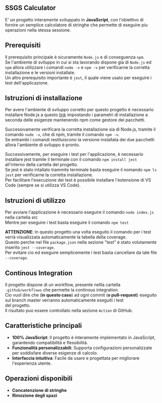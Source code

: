 ## SSGS Calculator 

E' un progetto interamente sviluppato in **JavaScript**, con 
l'obiettivo di fornire un semplice calcolatore di stringhe che permette di eseguire piu operazioni nella stessa sessione.

## Prerequisiti
Il prerequisito principale è sicuramente `Node.js` e di conseguenza `npm`.  
Se l'ambiente di sviluppo in cui si sta lavorando dispone gia di `Node.js` ed `npm` allora utilizzare i comandi `node -v` e `npm -v` per verificarne la corretta installazione e le versioni installate.  
Un altro prerequisito importante è `jest`, il quale viene usato per eseguire i test dell'applicazione.

## Istruzioni di installazione
Per avere l'ambiente di sviluppo corretto per questo progetto è necessario installare Node.js a questo [link](https://nodejs.org/en/download) impostando i parametri di installazione a seconda delle esigenze mantenendo npm come gestore dei pacchetti.  
  
Successivamente verificare la corretta installazione sia di Node.js, tramite il comando `node -v`, che di npm, tramite il comando `npm -v`.  
Se entrambi i comandi restituiscono la versione installata dei due pacchetti allora l'ambiente di sviluppo è pronto.  
  
Successivamente, per eseguire i test per l'applicazione, è necessario installare jest tramite il terminale con il comando `npm install jest` all'interno della cartella del progetto.  
Se jest è stato intallato trammite terminale basta eseguire il nomando `npm ls jest` per verificarne la corretta installazione.  
Per facilitare l'esecuzione dei test è possibile installare l'estensione di VS Code (sempre se si utilizza VS Code).  

## Istruzioni di utilizzo
Per avviare l'applicazione è necessario eseguire il comando `node index.js` nella cartella src  
Mentre per eseguire i test basta eseguire il comando `npm test`  
  
**ATTENZIONE**: In questo progetto una volta eseguito il comando per i test verrà visualizzata automaticamente la tabella della coverage.  
Questo perche nel file `package.json` nella sezione "test" è stato volutamente inserito `jest --coverage`.  
Per evitare cio ed eseguire semplicemente i test basta cancellare da tale file `--coverage`.

## Continous Integration
Il progetto dispone di un workflow, presente nellla cartella `.github/workflows` che permette la continous integration.  
Cio vuol dire che (**in questo caso**) ad ogni commit (**o pull-request**) eseguito sul branch master verranno automaticamente eseguiti i test  
del progetto.  
Il risultato puo essere controllato nella sezione `Action` di GitHub.

## Caratteristiche principali
- **100% JavaScript**: Il progetto è interamente implementato in JavaScript, garantendo compatibilità e flessibilità.
- **Funzionalità personalizzabili**: Supporta configurazioni personalizzate per soddisfare diverse esigenze di calcolo.
- **Interfaccia intuitiva**: Facile da usare e progettata per migliorare l'esperienza utente.

## Operazioni disponibili
- **Concatenzione di stringhe**
- **Rimozione degli spazi**
